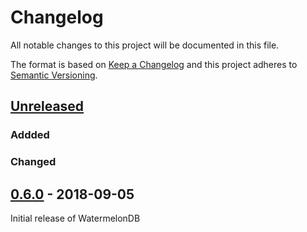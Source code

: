 # Changelog
All notable changes to this project will be documented in this file.

The format is based on [Keep a Changelog](http://keepachangelog.com/en/1.0.0/)
and this project adheres to [Semantic Versioning](http://semver.org/spec/v2.0.0.html).

## [Unreleased]

### Addded

### Changed

## [0.6.0] - 2018-09-05

Initial release of WatermelonDB

[Unreleased]: v0.6.0...HEAD
[0.6.0]: https://github.com/nozbe/watermelondb/compare/9f8f79a924c6a8d17fb90406f6ce672a68e79779...v0.6.0

